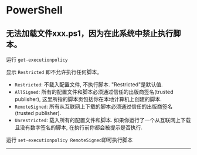 # PowerShell

## 无法加载文件xxx.ps1，因为在此系统中禁止执行脚本。

运行 `get-executionpolicy`

显示 `Restricted`  即不允许执行任何脚本。

- `Restricted`: 不载入配置文件, 不执行脚本. "Restricted"是默认值.
- `AllSigned`: 所有的配置文件和脚本必须通过信任的出版商签名(trusted publisher), 这里所指的脚本页包括你在本地计算机上创建的脚本.
- `RemoteSigned`: 所有从互联网上下载的脚本必须通过信任的出版商签名(trusted publisher).
- `Unrestricted`: 载入所有的配置文件和脚本. 如果你运行了一个从互联网上下载且没有数字签名的脚本, 在执行前你都会被提示是否执行.

运行 `set-executionpolicy RemoteSigned`即可执行脚本

---